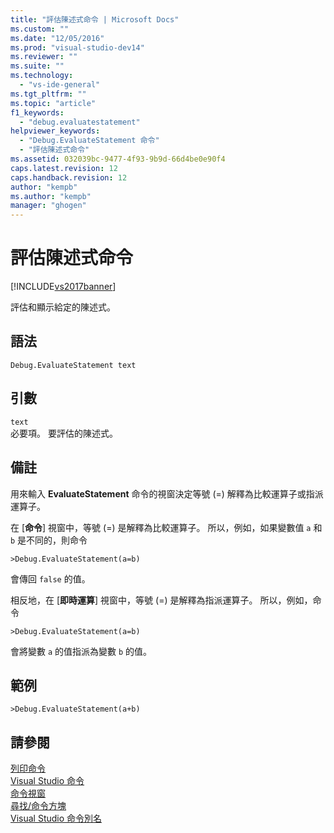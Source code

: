 ```yaml
---
title: "評估陳述式命令 | Microsoft Docs"
ms.custom: ""
ms.date: "12/05/2016"
ms.prod: "visual-studio-dev14"
ms.reviewer: ""
ms.suite: ""
ms.technology: 
  - "vs-ide-general"
ms.tgt_pltfrm: ""
ms.topic: "article"
f1_keywords: 
  - "debug.evaluatestatement"
helpviewer_keywords: 
  - "Debug.EvaluateStatement 命令"
  - "評估陳述式命令"
ms.assetid: 032039bc-9477-4f93-9b9d-66d4be0e90f4
caps.latest.revision: 12
caps.handback.revision: 12
author: "kempb"
ms.author: "kempb"
manager: "ghogen"
---
```

# 評估陳述式命令
[!INCLUDE[vs2017banner](../../code-quality/includes/vs2017banner.md)]

評估和顯示給定的陳述式。  
  
## 語法  
  
```  
Debug.EvaluateStatement text   
```  
  
## 引數  
 `text`  
 必要項。  要評估的陳述式。  
  
## 備註  
 用來輸入 **EvaluateStatement** 命令的視窗決定等號 \(\=\) 解釋為比較運算子或指派運算子。  
  
 在 \[**命令**\] 視窗中，等號 \(\=\) 是解釋為比較運算子。  所以，例如，如果變數值 `a` 和 `b` 是不同的，則命令  
  
```  
>Debug.EvaluateStatement(a=b)  
```  
  
 會傳回 `false` 的值。  
  
 相反地，在 \[**即時運算**\] 視窗中，等號 \(\=\) 是解釋為指派運算子。  所以，例如，命令  
  
```  
>Debug.EvaluateStatement(a=b)  
```  
  
 會將變數 `a` 的值指派為變數 `b` 的值。  
  
## 範例  
  
```  
>Debug.EvaluateStatement(a+b)  
```  
  
## 請參閱  
 [列印命令](../../ide/reference/print-command.md)   
 [Visual Studio 命令](../../ide/reference/visual-studio-commands.md)   
 [命令視窗](../../ide/reference/command-window.md)   
 [尋找\/命令方塊](../../ide/find-command-box.md)   
 [Visual Studio 命令別名](../../ide/reference/visual-studio-command-aliases.md)